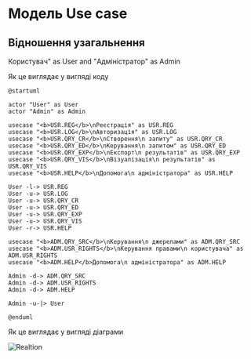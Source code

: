 # Модель Use case

## Відношення узагальнення

Користувач" as User and "Адміністратор" as Admin

Як це виглядає у вигляді коду


	@startuml

	actor "User" as User
	actor "Admin" as Admin

	usecase "<b>USR.REG</b>\nРеєстрація" as USR.REG
	usecase "<b>USR.LOG</b>\nАвторизація" as USR.LOG
	usecase "<b>USR.QRY_CR</b>\nСтворення\n запиту" as USR.QRY_CR
	usecase "<b>USR.QRY_ED</b>\nКерування\n запитом" as USR.QRY_ED
	usecase "<b>USR.QRY_EXP</b>\nЕкспорт\n результатів" as USR.QRY_EXP
	usecase "<b>USR.QRY_VIS</b>\nВізуалізація\n результатів" as USR.QRY_VIS
	usecase "<b>USR.HELP</b>\nДопомога\n адміністратора" as USR.HELP

	User -l-> USR.REG
	User -u-> USR.LOG
	User -u-> USR.QRY_CR
	User -u-> USR.QRY_ED
	User -u-> USR.QRY_EXP
	User -u-> USR.QRY_VIS
	User -r-> USR.HELP

	usecase "<b>ADM.QRY_SRC</b>\nКерування\n джерелами" as ADM.QRY_SRC
	usecase "<b>ADM.USR_RIGHTS</b>\nКерування правами\n користувача" as ADM.USR_RIGHTS
	usecase "<b>ADM.HELP</b>Допомога\n адміністратора" as ADM.HELP

	Admin -d-> ADM.QRY_SRC
	Admin -d-> ADM.USR_RIGHTS
	Admin -d-> ADM.HELP

	Admin -u-|> User

	@enduml




Як це виглядає у вигляді діаграми

![Realtion](http://www.plantuml.com/plantuml/png/dPJBwjf05CRtynI3-xGl845HKS7IDgcb1K6YPb7G51Apwy8Bj9k2fTWikchV85YjuaLVuSmRzSmuXtQOj8N_GWYVy_tEvKkcaao3U9fEnem5m-dRc9UwIHYNU91m-K1YTJHv4obLFJ6M9k4mI49UAW_ShkyzyXhDykE1sulW6-p4Mip5GimW5-z59bRAg4zPpivJSdw2ZLZ05Nq7s5jUF6Tvdtkl-pLFsx-ZUQFiExZ0HQnw4PSSkC41krbg4haAOOswXdt5AMPYYS2y00PNE6iS-OfnhvvftXSuYZcQhqXT84jrkSS29_4HUJascC66c6GkXBvi-nhw6JsIaICb-xso_-89O-5RZGurlCOPRt9E_Fs079bOPWjdv5n4Hldgl7959W9ZyjNXpjXnANMjfAXGbeP2cTWYRjOKQJMsYXDfDPOgTMDCMQq_KMTzh_QlfBVm4sMvn1FAPpYe0VymMr0ir_VQpTOB_szS3ZUvAXGKKPOvtjzsjKrrKdpGkpIHLZKAwY4naPynzIrpP-IuncY6RBHX_cDIKkUTUxypM2MCHl9AuRy0)